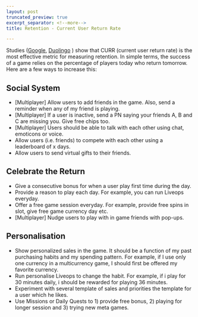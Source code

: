 ```yaml
---
layout: post
truncated_preview: true
excerpt_separator: <!--more-->
title: Retention - Current User Return Rate

---
```


Studies ([Google](https://medium.com/googleplaydev/why-focusing-on-tomorrow-brings-back-players-in-the-long-run-e57c51bd3481), [Duolingo](https://blog.duolingo.com/growth-model-duolingo/) ) show that CURR (current user return rate) is the most effective metric for measuring retention. In simple terms, the success of a game relies on the percentage of players today who return tomorrow. Here are a few ways to increase this:

## Social System 
- [Multiplayer] Allow users to add friends in the game. Also, send a reminder when any of my friend is playing.
- [Multiplayer] If a user is inactive, send a PN saying your friends A, B and C are missing you. Give free chips too. 
- [Multiplayer] Users should be able to talk with each other using chat, emoticons or voice. 
- Allow users (i.e. friends) to compete with each other using a leaderboard of x days. 
- Allow users to send virtual gifts to their friends.

## Celebrate the Return 
- Give a consecutive bonus for when a user play first time during the day.
- Provide a reason to play each day. For example, you can run Liveops everyday. 
- Offer a free game session everyday. For example, provide free spins in slot, give free game currency day etc. 
- [Multiplayer] Nudge users to play with in game friends with pop-ups. 

## Personalisation 
- Show personalized sales in the game. It should be a function of my past purchasing habits and my spending pattern. For example, if I use only one currency in a multicurrency game, I should first be offered my favorite currency.
- Run personalise Liveops to change the habit. For example, if i play for 30 minutes daily, i should be rewarded for playing 36 minutes. 
- Experiment with several template of sales and priorities the template for a user which he likes. 
- Use Missions or Daily Quests to 1) provide free bonus, 2) playing for longer session and 3) trying new meta games. 
